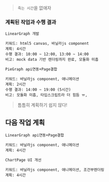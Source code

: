 > `죽는 시간`을 없애자

### 계획된 작업과 수행 결과

```
LinearGraph 개발

키워드: html5 canvas, 바닐라js component
계획: 4시간
수행 결과: 10:00 ~ 12:00, 13:00 ~ 14:00
비고: mock data 기반 렌더링까지 완료, 모듈화 미흡
```

```
PieGraph api연동+Page결합

키워드: 바닐라js component, 애니메이션
계획: 2시간
수행 결과: 14:00 ~ 19:00 (5시간)
비고: 모듈화 미흡, 타입스크립트라 더 힘듬 ㅠ,
```

> 틈틈히 계획하기 쉽지 않다!

## 다음 작업 계획

```
LinearGraph api연동+Page결합

키워드: 바닐라js component, 애니메이션
계획: 4시간
```

```
ChartPage UI 개선

키워드: 바닐라js component, 애니메이션, 조건부렌더링
계획: 4시간
```
